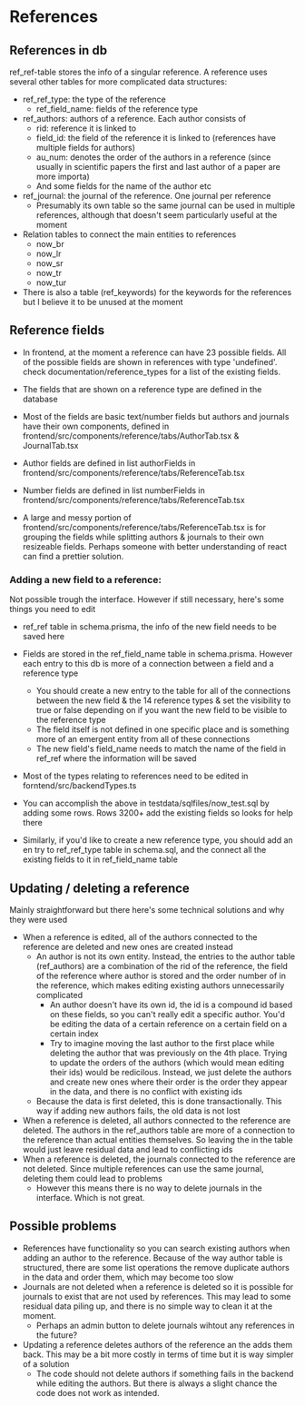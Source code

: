 # References

## References in db

ref_ref-table stores the info of a singular reference. A reference uses several other tables for more complicated data structures:
* ref_ref_type: the type of the reference
    * ref_field_name: fields of the reference type
* ref_authors: authors of a reference. Each author consists of
    * rid: reference it is linked to
    * field_id: the field of the reference it is linked to (references have multiple fields for authors)
    * au_num: denotes the order of the authors in a reference (since usually in scientific papers the first and last author of a paper are more importa)
    * And some fields for the name of the author etc
* ref_journal: the journal of the reference. One journal per reference
    * Presumably its own table so the same journal can be used in multiple references, although that doesn't seem particularly useful at the moment
* Relation tables to connect the main entities to references
    * now_br
    * now_lr
    * now_sr
    * now_tr
    * now_tur
* There is also a table (ref_keywords) for the keywords for the references but I believe it to be unused at the moment

## Reference fields

* In frontend, at the moment a reference can have 23 possible fields. All of the possible fields are shown in references with type 'undefined'. check documentation/reference_types for a list of the existing fields.
* The fields that are shown on a reference type are defined in the database
* Most of the fields are basic text/number fields but authors and journals have their own components, defined in frontend/src/components/reference/tabs/AuthorTab.tsx & JournalTab.tsx
* Author fields are defined in list authorFields in frontend/src/components/reference/tabs/ReferenceTab.tsx
* Number fields are defined in list numberFields in frontend/src/components/reference/tabs/ReferenceTab.tsx

* A large and messy portion of frontend/src/components/reference/tabs/ReferenceTab.tsx is for grouping the fields while splitting authors & journals to their own resizeable fields. Perhaps someone with better understanding of react can find a prettier solution.

### Adding a new field to a reference:

Not possible trough the interface. However if still necessary, here's some things you need to edit
* ref_ref table in schema.prisma, the info of the new field needs to be saved here
* Fields are stored in the ref_field_name table in schema.prisma. However each entry to this db is more of a connection between a field and a reference type
    * You should create a new entry to the table for all of the connections between the new field & the 14 reference types & set the visibility to true or false depending on if you want the new field to be visible to the reference type
    * The field itself is not defined in one specific place and is something more of an emergent entity from all of these connections
    * The new field's field_name needs to match the name of the field in ref_ref where the information will be saved
* Most of the types relating to references need to be edited in forntend/src/backendTypes.ts

* You can accomplish the above in testdata/sqlfiles/now_test.sql by adding some rows. Rows 3200+ add the existing fields so looks for help there

* Similarly, if you'd like to create a new reference type, you should add an en try to ref_ref_type table in schema.sql, and the connect all the existing fields to it in ref_field_name table

## Updating / deleting a reference

Mainly straightforward but there here's some technical solutions and why they were used
* When a reference is edited, all of the authors connected to the reference are deleted and new ones are created instead
    * An author is not its own entity. Instead, the entries to the author table (ref_authors) are a combination of the rid of the reference, the field of the reference where author is stored and the order number of in the reference, which makes editing existing authors unnecessarily complicated
        * An author doesn't have its own id, the id is a compound id based on these fields, so you can't really edit a specific author. You'd be editing the data of a certain reference on a certain field on a certain index
        * Try to imagine moving the last author to the first place while deleting the author that was previously on the 4th place. Trying to update the orders of the authors (which would mean editing their ids) would be redicilous. Instead, we just delete the authors and create new ones where their order is the order they appear in the data, and there is no conflict with existing ids
    * Because the data is first deleted, this is done transactionally. This way if adding new authors fails, the old data is not lost
* When a reference is deleted, all authors connected to the reference are deleted. The authors in the ref_authors table are more of a connection to the reference than actual entities themselves. So leaving the in the table would just leave residual data and lead to conflicting ids
* When a reference is deleted, the journals connected to the reference are not deleted. Since multiple references can use the same journal, deleting them could lead to problems
    * However this means there is no way to delete journals in the interface. Which is not great.


## Possible problems
* References have functionality so you can search existing authors when adding an author to the reference. Because of the way author table is structured, there are some list operations the remove duplicate authors in the data and order them, which may become too slow
* Journals are not deleted when a reference is deleted so it is possible for journals to exist that are not used by references. This may lead to some residual data piling up, and there is no simple way to clean it at the moment.
    * Perhaps an admin button to delete journals wihtout any references in the future?
* Updating a reference deletes authors of the reference an the adds them back. This may be a bit more costly in terms of time but it is way simpler of a solution
    * The code should not delete authors if something fails in the backend while editing the authors. But there is always a slight chance the code does not work as intended.

